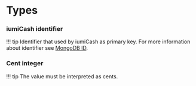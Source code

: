 # Types

### iumiCash identifier

!!! tip
    Identifier that used by iumiCash as primary key. 
    For more information about identifier see [MongoDB ID](https://www.mongodb.com/docs/manual/reference/method/ObjectId/).

### Cent integer

!!! tip
    The value must be interpreted as cents.

